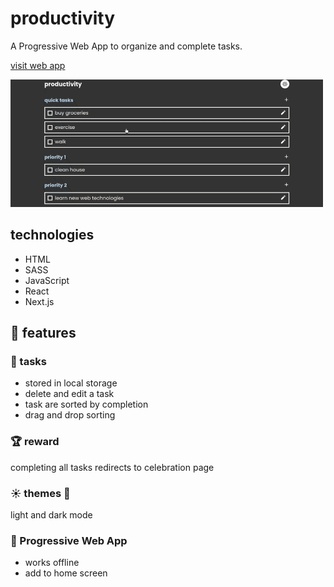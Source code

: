 # productivity

A Progressive Web App to organize and complete tasks.

[visit web app](https://productivity1.vercel.app/)

![productivity tasks page](https://github.com/colorlessenergy/productivity/blob/main/README.gif "productivity tasks page")

## technologies

* HTML
* SASS
* JavaScript
* React 
* Next.js

## 📜 features

### 🎨 tasks

* stored in local storage
* delete and edit a task
* task are sorted by completion
* drag and drop sorting

### 🏆 reward

completing all tasks redirects to celebration page

### ☀️ themes 🌙

light and dark mode

### 🎈 Progressive Web App

* works offline
* add to home screen
